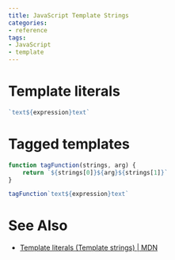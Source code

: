 ```yaml
---
title: JavaScript Template Strings
categories:
- reference
tags:
- JavaScript
- template
---
```

# Template literals

```js
`text${expression}text`
```

# Tagged templates

```js
function tagFunction(strings, arg) {
    return `${strings[0]}${arg}${strings[1]}`
}

tagFunction`text${expression}text`
```

# See Also

- [Template literals (Template strings) | MDN](https://developer.mozilla.org/en-US/docs/Web/JavaScript/Reference/Template_literals "Template literals (Template strings) | MDN")